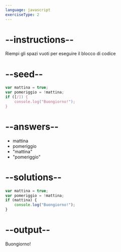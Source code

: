 ```yaml
---
language: javascript
exerciseType: 2
---
```


# --instructions--

Riempi gli spazi vuoti per eseguire il blocco di codice

# --seed--

```javascript
var mattina = true;
var pomeriggio = !mattina;
if ([/]) {
    console.log("Buongiorno!");
}
```

# --answers--

- mattina
- pomeriggio
- "mattina"
- "pomeriggio"

# --solutions--

```javascript
var mattina = true;
var pomeriggio = !mattina;
if (mattina) {
    console.log("Buongiorno!");
}
```

# --output--

Buongiorno!

